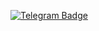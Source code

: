<a href="https://t.me/islam_app_community"><img src="https://img.shields.io/badge/Join%20Us%20on-Telegram-2CA5E0?style=for-the-badge&logo=telegram&logoColor=white" alt="Telegram Badge"></a>